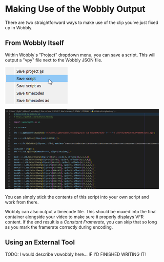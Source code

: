 # Making Use of the Wobbly Output

There are two straightforward ways to make use of the clip you've just fixed up in Wobbly.

## From Wobbly Itself

Within Wobbly's "Project" dropdown menu,
you can save a script.
This will output a "vpy" file
next to the Wobbly JSON file.

![Dropdown Options](imgs/save_script.png)

![Generated Script](imgs/generated_script.png)

You can simply stick the contents of this script into your own script and work from there.

Wobbly can also output a timecode file.
This should be muxed into the final container alongside your video
to make sure it properly displays VFR content.
If the end result is a *Constant Framerate*,
you can skip that so long as you mark the framerate correctly during encoding.

## Using an External Tool

TODO: I would describe vswobbly here... IF I'D FINISHED WRITING IT!
